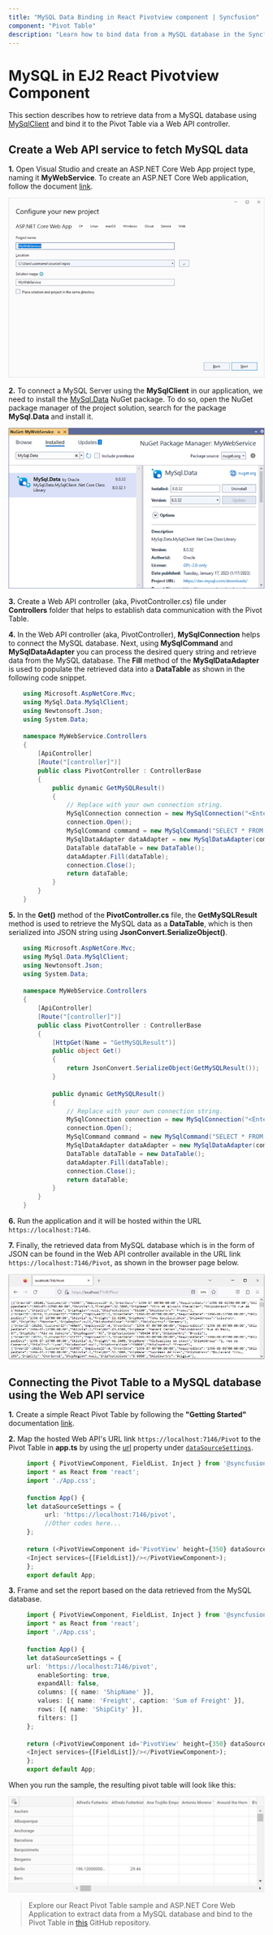 ```yaml
---
title: "MySQL Data Binding in React Pivotview component | Syncfusion"
component: "Pivot Table"
description: "Learn how to bind data from a MySQL database in the Syncfusion React Pivot Table of Syncfusion Essential JS 2 and more."
---
```


# MySQL in EJ2 React Pivotview Component

This section describes how to retrieve data from a MySQL database using [MySqlClient](https://mysqlclient.readthedocs.io/) and bind it to the Pivot Table via a Web API controller.

## Create a Web API service to fetch MySQL data

**1.** Open Visual Studio and create an ASP.NET Core Web App project type, naming it **MyWebService**. To create an ASP.NET Core Web application, follow the document [link](https://learn.microsoft.com/en-us/visualstudio/get-started/csharp/tutorial-aspnet-core?view=vs-2022).

![Create ASP.NET Core Web App project](../images/azure-asp-core-web-service-create.png)

**2.** To connect a MySQL Server using the **MySqlClient** in our application, we need to install the [MySql.Data](https://www.nuget.org/packages/MySql.Data) NuGet package. To do so, open the NuGet package manager of the project solution, search for the package **MySql.Data** and install it.

![Add the NuGet package "MySql.Data" to the project](../images/mysql-data-nuget-package-install.png)

**3.** Create a Web API controller (aka, PivotController.cs) file under **Controllers** folder that helps to establish data communication with the Pivot Table.

**4.** In the Web API controller (aka, PivotController), **MySqlConnection** helps to connect the MySQL database. Next, using **MySqlCommand** and **MySqlDataAdapter** you can process the desired query string and retrieve data from the MySQL database. The **Fill** method of the **MySqlDataAdapter** is used to populate the retrieved data into a **DataTable** as shown in the following code snippet.

```csharp
    using Microsoft.AspNetCore.Mvc;
    using MySql.Data.MySqlClient;
    using Newtonsoft.Json;
    using System.Data;

    namespace MyWebService.Controllers
    {
        [ApiController]
        [Route("[controller]")]
        public class PivotController : ControllerBase
        {
            public dynamic GetMySQLResult()
            {
                // Replace with your own connection string.
                MySqlConnection connection = new MySqlConnection("<Enter your valid connection string here>");
                connection.Open();
                MySqlCommand command = new MySqlCommand("SELECT * FROM orders", connection);
                MySqlDataAdapter dataAdapter = new MySqlDataAdapter(command);
                DataTable dataTable = new DataTable();
                dataAdapter.Fill(dataTable);
                connection.Close();
                return dataTable;
            }
        }
    }

```

**5.** In the **Get()** method of the **PivotController.cs** file, the **GetMySQLResult** method is used to retrieve the MySQL data as a **DataTable**, which is then serialized into JSON string using **JsonConvert.SerializeObject()**.

```csharp
    using Microsoft.AspNetCore.Mvc;
    using MySql.Data.MySqlClient;
    using Newtonsoft.Json;
    using System.Data;

    namespace MyWebService.Controllers
    {
        [ApiController]
        [Route("[controller]")]
        public class PivotController : ControllerBase
        {
            [HttpGet(Name = "GetMySQLResult")]
            public object Get()
            {
                return JsonConvert.SerializeObject(GetMySQLResult());
            }

            public dynamic GetMySQLResult()
            {
                // Replace with your own connection string.
                MySqlConnection connection = new MySqlConnection("<Enter your valid connection string here>");
                connection.Open();
                MySqlCommand command = new MySqlCommand("SELECT * FROM orders", connection);
                MySqlDataAdapter dataAdapter = new MySqlDataAdapter(command);
                DataTable dataTable = new DataTable();
                dataAdapter.Fill(dataTable);
                connection.Close();
                return dataTable;
            }
        }
    }

```

**6.** Run the application and it will be hosted within the URL `https://localhost:7146`.

**7.** Finally, the retrieved data from MySQL database which is in the form of JSON can be found in the Web API controller available in the URL link `https://localhost:7146/Pivot`, as shown in the browser page below.

![Hosted Web API URL](../images/mysql-data.png)

## Connecting the Pivot Table to a MySQL database using the Web API service

**1.** Create a simple React Pivot Table by following the **"Getting Started"** documentation [link](../getting-started).

**2.** Map the hosted Web API's URL link `https://localhost:7146/Pivot` to the Pivot Table in **app.ts** by using the [url](https://ej2.syncfusion.com/react/documentation/api/pivotview/dataSourceSettings/#url) property under [`dataSourceSettings`](https://ej2.syncfusion.com/react/documentation/api/pivotview/dataSourceSettings/).

```typescript
     import { PivotViewComponent, FieldList, Inject } from '@syncfusion/ej2-react-pivotview';
     import * as React from 'react';
     import './App.css';

     function App() {
     let dataSourceSettings = {
          url: 'https://localhost:7146/pivot',
          //Other codes here...
     };

     return (<PivotViewComponent id='PivotView' height={350} dataSourceSettings={dataSourceSettings} showFieldList={true}>
     <Inject services={[FieldList]}/></PivotViewComponent>);
     };
     export default App;

```

**3.** Frame and set the report based on the data retrieved from the MySQL database.

```typescript
     import { PivotViewComponent, FieldList, Inject } from '@syncfusion/ej2-react-pivotview';
     import * as React from 'react';
     import './App.css';

     function App() {
     let dataSourceSettings = {
     url: 'https://localhost:7146/pivot',
        enableSorting: true,
        expandAll: false,
        columns: [{ name: 'ShipName' }],
        values: [{ name: 'Freight', caption: 'Sum of Freight' }],
        rows: [{ name: 'ShipCity' }],
        filters: []
     };

     return (<PivotViewComponent id='PivotView' height={350} dataSourceSettings={dataSourceSettings} showFieldList={true}>
     <Inject services={[FieldList]}/></PivotViewComponent>);
     };
     export default App;
```

When you run the sample, the resulting pivot table will look like this:

![PivotTable bound with MySQL data](../images/pivottable-with-mysql-data.png)

> Explore our React Pivot Table sample and ASP.NET Core Web Application to extract data from a MySQL database and bind to the Pivot Table in [this](https://github.com/SyncfusionExamples/how-to-bind-MySQL-database-to-pivot-table) GitHub repository.
